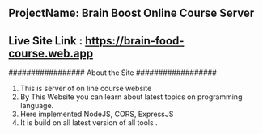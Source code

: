 ## ProjectName: Brain Boost Online Course Server
## Live Site Link : https://brain-food-course.web.app
################# About the Site ##################
 1. This is server of on line course website
 2. By This Website you can learn about latest topics on  programming language.
 3. Here implemented NodeJS, CORS, ExpressJS
 4. It is build on all latest version of all tools .
